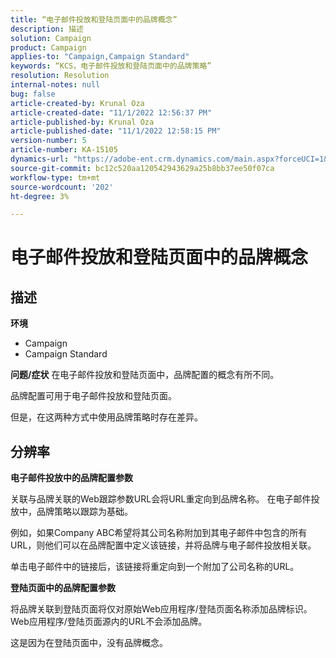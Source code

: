 ```yaml
---
title: “电子邮件投放和登陆页面中的品牌概念”
description: 描述
solution: Campaign
product: Campaign
applies-to: "Campaign,Campaign Standard"
keywords: “KCS，电子邮件投放和登陆页面中的品牌策略”
resolution: Resolution
internal-notes: null
bug: false
article-created-by: Krunal Oza
article-created-date: "11/1/2022 12:56:37 PM"
article-published-by: Krunal Oza
article-published-date: "11/1/2022 12:58:15 PM"
version-number: 5
article-number: KA-15105
dynamics-url: "https://adobe-ent.crm.dynamics.com/main.aspx?forceUCI=1&pagetype=entityrecord&etn=knowledgearticle&id=6d72049d-e459-ed11-9561-6045bd0067ea"
source-git-commit: bc12c520aa120542943629a25b8bb37ee50f07ca
workflow-type: tm+mt
source-wordcount: '202'
ht-degree: 3%

---
```


# 电子邮件投放和登陆页面中的品牌概念

## 描述

<b>环境</b>
- Campaign
- Campaign Standard



<b>问题/症状</b>
在电子邮件投放和登陆页面中，品牌配置的概念有所不同。

品牌配置可用于电子邮件投放和登陆页面。

但是，在这两种方式中使用品牌策略时存在差异。






## 分辨率

<b>电子邮件投放中的品牌配置参数</b>


关联与品牌关联的Web跟踪参数URL会将URL重定向到品牌名称。 在电子邮件投放中，品牌策略以跟踪为基础。

例如，如果Company ABC希望将其公司名称附加到其电子邮件中包含的所有URL，则他们可以在品牌配置中定义该链接，并将品牌与电子邮件投放相关联。

单击电子邮件中的链接后，该链接将重定向到一个附加了公司名称的URL。




<b>登陆页面中的品牌配置参数</b>


将品牌关联到登陆页面将仅对原始Web应用程序/登陆页面名称添加品牌标识。 Web应用程序/登陆页面源内的URL不会添加品牌。

这是因为在登陆页面中，没有品牌概念。
